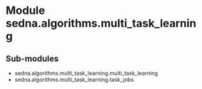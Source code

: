 Module sedna.algorithms.multi_task_learning
===========================================

Sub-modules
-----------
* sedna.algorithms.multi_task_learning.multi_task_learning
* sedna.algorithms.multi_task_learning.task_jobs